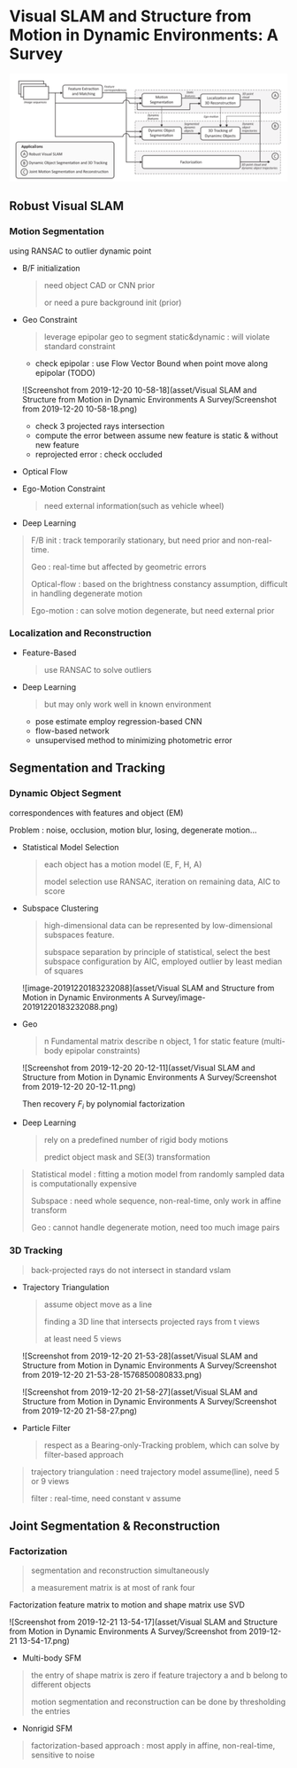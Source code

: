 # Visual SLAM and Structure from Motion in Dynamic Environments: A Survey

![Screenshot from 2019-12-20 18-33-12](asset/0.png)

## Robust Visual SLAM

### Motion Segmentation

using RANSAC to outlier dynamic point

+ B/F initialization

  > need object CAD or CNN prior
  >
  > or need a pure background init (prior)

+ Geo Constraint

  > leverage epipolar geo to segment static&dynamic : will violate standard constraint

  + check epipolar : use Flow Vector Bound when point move along epipolar (TODO)

  ![Screenshot from 2019-12-20 10-58-18](asset/Visual SLAM and Structure from Motion in Dynamic Environments A Survey/Screenshot from 2019-12-20 10-58-18.png)

  + check 3 projected rays intersection
  + compute the error between assume new feature is static & without new feature
  + reprojected error : check occluded

+ Optical Flow

+ Ego-Motion Constraint

  > need external information(such as vehicle wheel)

+ Deep Learning



> F/B init : track temporarily stationary, but need prior and non-real-time.
>
> Geo : real-time but affected by geometric errors
>
> Optical-flow : based on the brightness constancy assumption, difficult in handling degenerate motion
>
> Ego-motion : can solve motion degenerate, but need external prior

### Localization and Reconstruction

+ Feature-Based

  > use RANSAC to solve outliers

+ Deep Learning

  > but may only work well in known environment

  + pose estimate employ regression-based CNN
  + flow-based network
  + unsupervised method to minimizing photometric error

## Segmentation and Tracking

### Dynamic Object Segment

correspondences with features and object (EM) 

Problem : noise, occlusion, motion blur, losing, degenerate motion...

+ Statistical Model Selection

  > each object has a motion model (E, F, H, A) 
  >
  > model selection use RANSAC, iteration on remaining data, AIC to score

+ Subspace Clustering

  > high-dimensional data can be represented by low-dimensional subspaces feature.
  >
  > subspace separation by principle of statistical, select the best subspace configuration by AIC, employed outlier by least median of squares

  ![image-20191220183232088](asset/Visual SLAM and Structure from Motion in Dynamic Environments A Survey/image-20191220183232088.png)

+ Geo

  > n Fundamental matrix describe n object, 1 for static feature (multi-body epipolar constraints)

  ![Screenshot from 2019-12-20 20-12-11](asset/Visual SLAM and Structure from Motion in Dynamic Environments A Survey/Screenshot from 2019-12-20 20-12-11.png)

  Then recovery $F_i$ by polynomial factorization

+ Deep Learning

  > rely on a predefined number of rigid body motions
  >
  > predict object mask and SE(3) transformation



> Statistical model : fitting a motion model from randomly sampled data is computationally expensive
>
> Subspace : need whole sequence, non-real-time, only work in affine transform
>
> Geo : cannot handle degenerate motion, need too much image pairs

### 3D Tracking

> back-projected rays do not intersect in standard vslam

+ Trajectory Triangulation

  > assume object move as a line
  >
  >  finding a 3D line that intersects projected rays from t views
  >
  > at least need 5 views

  ![Screenshot from 2019-12-20 21-53-28](asset/Visual SLAM and Structure from Motion in Dynamic Environments A Survey/Screenshot from 2019-12-20 21-53-28-1576850080833.png)

  ![Screenshot from 2019-12-20 21-58-27](asset/Visual SLAM and Structure from Motion in Dynamic Environments A Survey/Screenshot from 2019-12-20 21-58-27.png)

+ Particle Filter

  > respect as a Bearing-only-Tracking problem, which can solve by filter-based approach



> trajectory triangulation : need trajectory model assume(line), need 5 or 9 views
>
> filter : real-time, need constant v assume

## Joint Segmentation & Reconstruction

### Factorization

> segmentation and reconstruction simultaneously
>
> a measurement matrix is at most of rank four

Factorization feature matrix to motion and shape matrix use SVD

![Screenshot from 2019-12-21 13-54-17](asset/Visual SLAM and Structure from Motion in Dynamic Environments A Survey/Screenshot from 2019-12-21 13-54-17.png)

+ Multi-body SFM

> the entry of shape matrix is zero if feature trajectory a and b belong to different objects
>
> motion segmentation and reconstruction can be done by thresholding the entries

+ Nonrigid SFM



> factorization-based approach : most apply in affine, non-real-time, sensitive to noise







